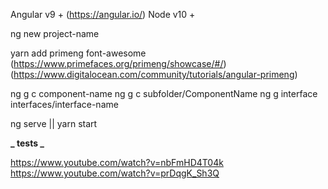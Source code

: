 Angular v9 + (https://angular.io/)
Node v10 +

ng new project-name

yarn add primeng font-awesome (https://www.primefaces.org/primeng/showcase/#/)(https://www.digitalocean.com/community/tutorials/angular-primeng)

ng g c component-name
ng g c subfolder/ComponentName
ng g interface interfaces/interface-name

ng serve || yarn start

**_ tests _**

https://www.youtube.com/watch?v=nbFmHD4T04k
https://www.youtube.com/watch?v=prDqgK_Sh3Q
